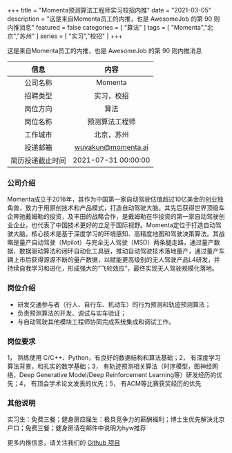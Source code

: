 +++
title = "Momenta预测算法工程师实习校招内推"
date = "2021-03-05"
description = "这是来自Momenta员工的内推，也是 AwesomeJob 的第 90 则内推消息"
featured = false
categories = [
    "算法"
]
tags = [
    "Momenta","北京","苏州"
]
series = [
    "实习","校招"
]
+++

这是来自Momenta员工的内推，也是 AwesomeJob 的第 90 则内推消息
<!--more-->

| 信息 | 内容 |
| :-----:| :----: |
| 公司名称 | Momenta |
| 招聘类型 | 实习，校招 |
| 岗位方向 | 算法 |
| 岗位名称 | 预测算法工程师 |
| 工作城市 | 北京，苏州 |
| 投递邮箱 | wuyakun@momenta.ai |
| 简历投递截止时间 | 2021-07-31 00:00:00 |

### 公司介绍

Momenta成立于2016年，其作为中国第一家自动驾驶估值超过10亿美金的创业独角兽，致力于用原创技术和产品模式，打造自动驾驶大脑。其先后获得世界顶级车企奔驰戴姆勒的投资，及丰田的战略合作，是戴姆勒在华投资的第一家自动驾驶创业企业，也代表了中国技术更好的立足于国际视野。Momenta定位于打造自动驾驶大脑，核心技术是基于深度学习的环境感知、高精度地图和驾驶决策算法。其战略是量产自动驾驶（Mpilot）与完全无人驾驶（MSD）两条腿走路，通过量产数据、数据驱动算法和闭环自动化工具链，推动自动驾驶技术落地量产，通过量产车辆上市后获得源源不断的量产数据，以赋能更高级别的无人驾驶产品L4研发，并持续自我学习和进化，形成强大的“飞轮效应”，最终实现无人驾驶规模化落地。

### 岗位介绍

- 研发交通参与者（行人、自行车、机动车）的行为预测和轨迹预测算法；
- 负责预测算法的开发、调试与实车验证；
- 与自动驾驶其他模块工程师协同完成系统集成和调试工作。

### 岗位要求

1， 熟练使用 C/C++、Python，有良好的数据结构和算法基础；2， 有深度学习算法背景，和扎实的数学基础；3， 有轨迹预测相关算法（时序模型，图神经网络，Deep Generative Model/Deep Reinforcement Learning等）研发经历的优先；4， 有顶会学术论文发表的优先；5， 有ACM等比赛获奖经历的优先

### 其他说明

实习生：免费三餐；健身房应届生：极具竞争力的薪酬福利；博士生优先解決北京户口；免费三餐；健身房请在邮件中说明为hyw推荐

更多内推信息，请关注我们的 [Github 项目](https://github.com/Dikea/AwesomeJob)

